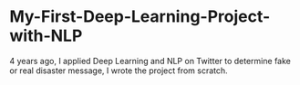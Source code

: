 # My-First-Deep-Learning-Project-with-NLP
4 years ago, I applied Deep Learning and NLP on Twitter to determine fake or real disaster message, I wrote the project from scratch.
